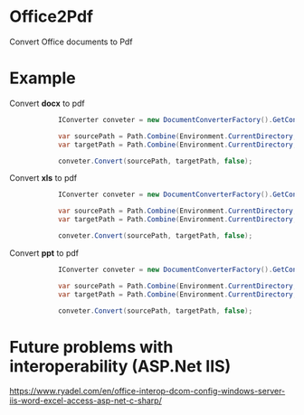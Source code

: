 # Office2Pdf
Convert Office documents to Pdf

# Example
Convert **docx** to pdf

```C#
            IConverter conveter = new DocumentConverterFactory().GetConverter(ContentType.DOCX);

            var sourcePath = Path.Combine(Environment.CurrentDirectory, "docs", "Test.docx");
            var targetPath = Path.Combine(Environment.CurrentDirectory, "docs", "Testdocx.pdf");

            conveter.Convert(sourcePath, targetPath, false);
```

Convert **xls** to pdf

```C#
            IConverter conveter = new DocumentConverterFactory().GetConverter(ContentType.XLS);

            var sourcePath = Path.Combine(Environment.CurrentDirectory, "docs", "Test.xls");
            var targetPath = Path.Combine(Environment.CurrentDirectory, "docs", "Testxls.pdf");

            conveter.Convert(sourcePath, targetPath, false);
```

Convert **ppt** to pdf

```C#
            IConverter conveter = new DocumentConverterFactory().GetConverter(ContentType.PPT);

            var sourcePath = Path.Combine(Environment.CurrentDirectory, "docs", "Test.ppt");
            var targetPath = Path.Combine(Environment.CurrentDirectory, "docs", "Testppt.pdf");

            conveter.Convert(sourcePath, targetPath, false);
```

# Future problems with interoperability (ASP.Net IIS)

https://www.ryadel.com/en/office-interop-dcom-config-windows-server-iis-word-excel-access-asp-net-c-sharp/
